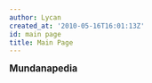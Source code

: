 ```yaml
---
author: Lycan
created_at: '2010-05-16T16:01:13Z'
id: main page
title: Main Page
---
```

<big>**Mundanapedia**</big>